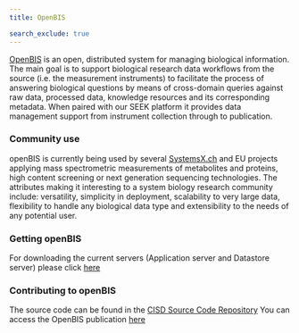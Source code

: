 ```yaml
---
title: OpenBIS

search_exclude: true
---
```



[OpenBIS](https://csb.ethz.ch/tools/software/openbis-lims-eln.html) is an open, distributed system for managing biological information. The main goal is to support biological research data workflows from the source 
(i.e. the measurement instruments) to facilitate the process of answering biological questions by means of cross-domain queries against raw data, processed data,
knowledge resources and its corresponding metadata. When paired with our SEEK platform it provides data management support from instrument collection through 
to publication.


### Community use

openBIS is currently being used by several [SystemsX.ch](http://www.systemsx.ch) and EU projects applying mass spectrometric measurements of metabolites and proteins, high content 
screening or next generation sequencing technologies. The attributes making it interesting to a system biology research community include: versatility, 
simplicity in deployment, scalability to very large data, flexibility to handle any biological data type and extensibility to the needs of any potential user.

### Getting openBIS

For downloading the current servers (Application server and Datastore server) please click [here](https://unlimited.ethz.ch/display/openbis/openBIS+Download+Page)


### Contributing to openBIS

The source code can be found in the [CISD Source Code Repository](http://svnsis.ethz.ch/repos/cisd/)
You can access the OpenBIS publication [here](https://bmcbioinformatics.biomedcentral.com/articles/10.1186/1471-2105-12-468)
